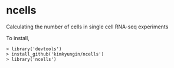 # ncells
Calculating the number of cells in single cell RNA-seq experiments

To install,
```
> library('devtools')
> install_github('kimkyungin/ncells')
> library('ncells')

```
